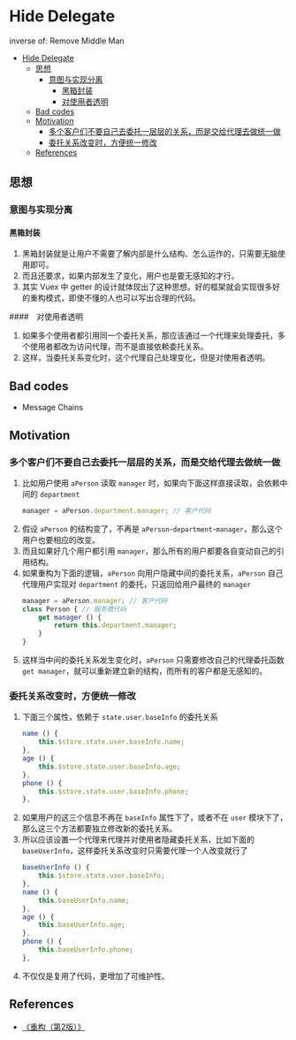 # Hide Delegate

inverse of: Remove Middle Man


<!-- TOC -->

- [Hide Delegate](#hide-delegate)
    - [思想](#思想)
        - [意图与实现分离](#意图与实现分离)
            - [黑箱封装](#黑箱封装)
            - [对使用者透明](#对使用者透明)
    - [Bad codes](#bad-codes)
    - [Motivation](#motivation)
        - [多个客户们不要自己去委托一层层的关系，而是交给代理去做统一做](#多个客户们不要自己去委托一层层的关系而是交给代理去做统一做)
        - [委托关系改变时，方便统一修改](#委托关系改变时方便统一修改)
    - [References](#references)

<!-- /TOC -->


## 思想
### 意图与实现分离
#### 黑箱封装
1. 黑箱封装就是让用户不需要了解内部是什么结构、怎么运作的，只需要无脑使用即可。
2. 而且还要求，如果内部发生了变化，用户也是要无感知的才行。
3. 其实 Vuex 中 getter 的设计就体现出了这种思想。好的框架就会实现很多好的重构模式，即使不懂的人也可以写出合理的代码。

####　对使用者透明
1. 如果多个使用者都引用同一个委托关系，那应该通过一个代理来处理委托，多个使用者都改为访问代理，而不是直接依赖委托关系。
2. 这样，当委托关系变化时，这个代理自己处理变化，但是对使用者透明。


## Bad codes
* Message Chains


## Motivation
### 多个客户们不要自己去委托一层层的关系，而是交给代理去做统一做
1. 比如用户使用 `aPerson` 读取 `manager` 时，如果向下面这样直接读取，会依赖中间的 `department`
    ```js
    manager = aPerson.department.manager; // 客户代码
    ```
2. 假设 `aPerson` 的结构变了，不再是 `aPerson`-`department`-`manager`，那么这个用户也要相应的改变。
3. 而且如果好几个用户都引用 `manager`，那么所有的用户都要各自变动自己的引用结构。
4. 如果重构为下面的逻辑，`aPerson` 向用户隐藏中间的委托关系，`aPerson` 自己代理用户实现对 `department` 的委托，只返回给用户最终的 `manager`
    ```js
    manager = aPerson.manager; // 客户代码
    class Person { // 服务商代码
        get manager () {
            return this.department.manager;
        }
    }
    ```
5. 这样当中间的委托关系发生变化时，`aPerson` 只需要修改自己的代理委托函数 `get manager`，就可以重新建立新的结构，而所有的客户都是无感知的。

### 委托关系改变时，方便统一修改
1. 下面三个属性，依赖于 `state.user.baseInfo` 的委托关系
    ```js
    name () {
        this.$store.state.user.baseInfo.name;
    },
    age () {
        this.$store.state.user.baseInfo.age;
    },
    phone () {
        this.$store.state.user.baseInfo.phone;
    },
    ```
2. 如果用户的这三个信息不再在 `baseInfo` 属性下了，或者不在 `user` 模块下了，那么这三个方法都要独立修改新的委托关系。
3. 所以应该设置一个代理来代理并对使用者隐藏委托关系，比如下面的 `baseUserInfo`，这样委托关系改变时只需要代理一个人改变就行了
    ```js
    baseUserInfo () {
        this.$store.state.user.baseInfo;
    },
    name () {
        this.baseUserInfo.name;
    },
    age () {
        this.baseUserInfo.age;
    },
    phone () {
        this.baseUserInfo.phone;
    },
    ```
4. 不仅仅是复用了代码，更增加了可维护性。


## References
* [《重构（第2版）》](https://book.douban.com/subject/33400354/)
